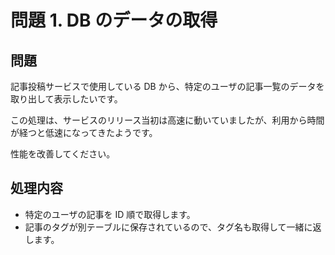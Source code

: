 # 問題 1. DB のデータの取得

## 問題

記事投稿サービスで使用している DB から、特定のユーザの記事一覧のデータを取り出して表示したいです。

この処理は、サービスのリリース当初は高速に動いていましたが、利用から時間が経つと低速になってきたようです。

性能を改善してください。

## 処理内容

- 特定のユーザの記事を ID 順で取得します。
- 記事のタグが別テーブルに保存されているので、タグ名も取得して一緒に返します。
